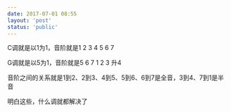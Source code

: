 ```yaml
---
date: 2017-07-01 08:55
layout: 'post'
status: 'public'
---
```


C调就是以1为1，音阶就是1 2 3 4 5 6 7<br>

G调就是以5为1，音阶就是5 6 7 1 2 3 升4

音阶之间的关系就是1到2、2到3、4到5、5到6、6到7是全音，3到4、7到1是半音

<p>明白这些，什么调就都解决了

